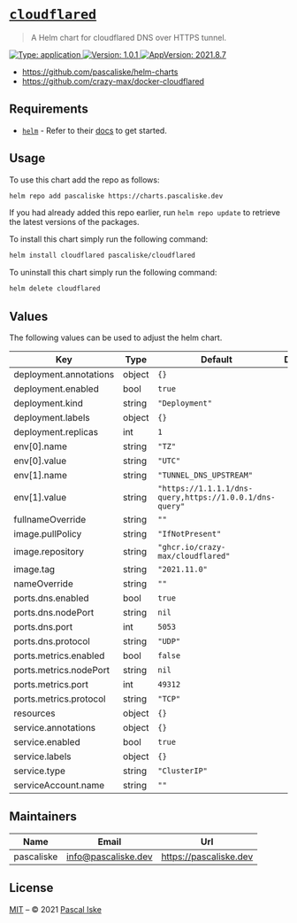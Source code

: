# [`cloudflared`](https://github.com/pascaliske/helm-charts/tree/master/charts/cloudflared)

> A Helm chart for cloudflared DNS over HTTPS tunnel.

[![Type: application](https://img.shields.io/badge/Type-application-informational?style=flat-square) ](https://github.com/pascaliske/helm-charts/tree/master/charts/cloudflared)[![Version: 1.0.1](https://img.shields.io/badge/Version-1.0.1-informational?style=flat-square) ](https://github.com/pascaliske/helm-charts/tree/master/charts/cloudflared)[![AppVersion: 2021.8.7](https://img.shields.io/badge/AppVersion-2021.8.7-informational?style=flat-square) ](https://github.com/pascaliske/helm-charts/tree/master/charts/cloudflared)

* <https://github.com/pascaliske/helm-charts>
* <https://github.com/crazy-max/docker-cloudflared>

## Requirements

- [`helm`](https://helm.sh) - Refer to their [docs](https://helm.sh/docs) to get started.

## Usage

To use this chart add the repo as follows:

```sh
helm repo add pascaliske https://charts.pascaliske.dev
```

If you had already added this repo earlier, run `helm repo update` to retrieve the latest versions of the packages.

To install this chart simply run the following command:

```sh
helm install cloudflared pascaliske/cloudflared
```

To uninstall this chart simply run the following command:

```sh
helm delete cloudflared
```

## Values

The following values can be used to adjust the helm chart.

| Key | Type | Default | Description |
|-----|------|---------|-------------|
| deployment.annotations | object | `{}` |  |
| deployment.enabled | bool | `true` |  |
| deployment.kind | string | `"Deployment"` |  |
| deployment.labels | object | `{}` |  |
| deployment.replicas | int | `1` |  |
| env[0].name | string | `"TZ"` |  |
| env[0].value | string | `"UTC"` |  |
| env[1].name | string | `"TUNNEL_DNS_UPSTREAM"` |  |
| env[1].value | string | `"https://1.1.1.1/dns-query,https://1.0.0.1/dns-query"` |  |
| fullnameOverride | string | `""` |  |
| image.pullPolicy | string | `"IfNotPresent"` |  |
| image.repository | string | `"ghcr.io/crazy-max/cloudflared"` |  |
| image.tag | string | `"2021.11.0"` |  |
| nameOverride | string | `""` |  |
| ports.dns.enabled | bool | `true` |  |
| ports.dns.nodePort | string | `nil` |  |
| ports.dns.port | int | `5053` |  |
| ports.dns.protocol | string | `"UDP"` |  |
| ports.metrics.enabled | bool | `false` |  |
| ports.metrics.nodePort | string | `nil` |  |
| ports.metrics.port | int | `49312` |  |
| ports.metrics.protocol | string | `"TCP"` |  |
| resources | object | `{}` |  |
| service.annotations | object | `{}` |  |
| service.enabled | bool | `true` |  |
| service.labels | object | `{}` |  |
| service.type | string | `"ClusterIP"` |  |
| serviceAccount.name | string | `""` |  |

## Maintainers

| Name | Email | Url |
| ---- | ------ | --- |
| pascaliske | info@pascaliske.dev | https://pascaliske.dev |

## License

[MIT](LICENSE.md) – © 2021 [Pascal Iske](https://pascaliske.dev)
